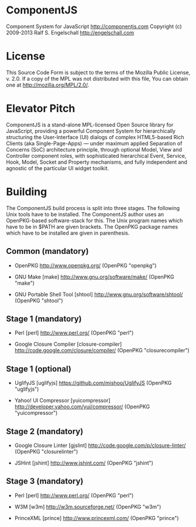 ComponentJS 
===========
Component System for JavaScript <http://componentjs.com>
Copyright (c) 2009-2013 Ralf S. Engelschall <http://engelschall.com>

License
=======

This Source Code Form is subject to the terms of the Mozilla Public
License, v. 2.0. If a copy of the MPL was not distributed with this
file, You can obtain one at http://mozilla.org/MPL/2.0/.

Elevator Pitch
==============

ComponentJS is a stand-alone MPL-licensed Open Source library
for JavaScript, providing a powerful Component System for
hierarchically structuring the User-Interface (UI) dialogs of
complex HTML5-based Rich Clients (aka Single-Page-Apps) — under
maximum applied Separation of Concerns (SoC) architecture principle,
through optional Model, View and Controller component roles, with
sophisticated hierarchical Event, Service, Hook, Model, Socket and
Property mechanisms, and fully independent and agnostic of the
particular UI widget toolkit.

Building
========

The ComponentJS build process is split into three stages. The
following Unix tools have to be installed. The ComponentJS author
uses an OpenPKG-based software-stack for this. The Unix program
names which have to be in $PATH are given brackets. The OpenPKG
package names which have to be installed are given in parenthesis.

Common (mandatory)
------------------

- OpenPKG
  http://www.openpkg.org/
  (OpenPKG "openpkg")

- GNU Make [make]
  http://www.gnu.org/software/make/
  (OpenPKG "make")

- GNU Portable Shell Tool [shtool]
  http://www.gnu.org/software/shtool/
  (OpenPKG "shtool")

Stage 1 (mandatory)
-------------------

- Perl [perl]
  http://www.perl.org/
  (OpenPKG "perl")

- Google Closure Compiler [closure-compiler]
  http://code.google.com/closure/compiler/
  (OpenPKG "closurecompiler")

Stage 1 (optional)
------------------

- UglifyJS [uglifyjs]
  https://github.com/mishoo/UglifyJS
  (OpenPKG "uglifyjs")

- Yahoo! UI Compressor [yuicompressor]
  http://developer.yahoo.com/yui/compressor/
  (OpenPKG "yuicompressor")

Stage 2 (mandatory)
-------------------

- Google Closure Linter [gjslint]
  http://code.google.com/p/closure-linter/
  (OpenPKG "closurelinter")

- JSHint [jshint]
  http://www.jshint.com/
  (OpenPKG "jshint")

Stage 3 (mandatory)
-------------------

- Perl [perl]
  http://www.perl.org/
  (OpenPKG "perl")

- W3M [w3m]
  http://w3m.sourceforge.net/
  (OpenPKG "w3m")

- PrinceXML [prince]
  http://www.princexml.com/
  (OpenPKG "prince")

